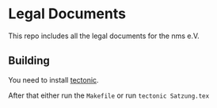 # Legal Documents

This repo includes all the legal documents for the nms e.V.

## Building

You need to install [tectonic](https://tectonic-typesetting.github.io).

After that either run the `Makefile` or run `tectonic Satzung.tex`

